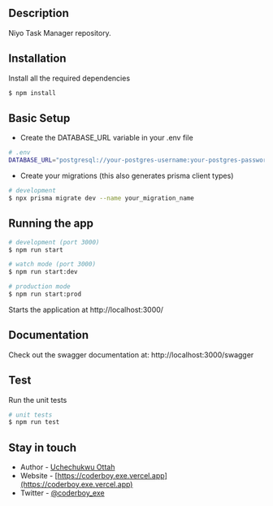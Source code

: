 
## Description

Niyo Task Manager repository.

## Installation
Install all the required dependencies
```bash
$ npm install
```

## Basic Setup

- Create the DATABASE_URL variable in your .env file

```bash
# .env
DATABASE_URL="postgresql://your-postgres-username:your-postgres-password@localhost:5432/niyo-task-db?schema=public"
```

- Create your migrations (this also generates prisma client types)
```bash
# development
$ npx prisma migrate dev --name your_migration_name
```

## Running the app

```bash
# development (port 3000)
$ npm run start

# watch mode (port 3000)
$ npm run start:dev

# production mode
$ npm run start:prod
```
Starts the application at http://localhost:3000/

## Documentation
Check out the swagger documentation at: http://localhost:3000/swagger

## Test
Run the unit tests
```bash
# unit tests
$ npm run test

```


## Stay in touch

- Author - [Uchechukwu Ottah](https://github.com/coderboy-exe)
- Website - [https://coderboy.exe.vercel.app](https://coderboy.exe.vercel.app)
- Twitter - [@coderboy_exe](https://twitter.com/coderboy_exe)
